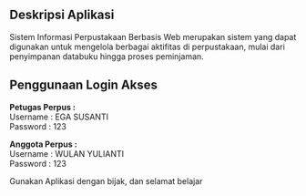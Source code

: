 ## Deskripsi Aplikasi
Sistem Informasi Perpustakaan Berbasis Web merupakan sistem yang dapat digunakan untuk mengelola berbagai aktifitas di perpustakaan, mulai dari penyimpanan databuku hingga proses peminjaman.

## Penggunaan Login Akses

<b>Petugas Perpus : </b>
<br/>
Username : EGA SUSANTI
<br/>
Password : 123

<b>Anggota Perpus :</b>
<br/>
Username : WULAN YULIANTI
<br/>
Password : 123

Gunakan Aplikasi dengan bijak, dan selamat belajar
